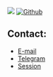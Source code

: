 ![](https://visitor-badge.laobi.icu/badge?page_id=Xwbxo.Xwbxo)
[![Github](https://img.shields.io/github/followers/Xwbxo?label=Follow&style=social)](https://github.com/Xwbxo)

## Contact:

<ul>
 <li>
  <a href="mailto:jinja@cock.li">
   E-mail
  </a>
 </li>
 <li>
  <a href="https://t.me/bl0a7">
   Telegram
  </a>
 </li>
 <li>
  <a href="https://502-bad-gateway.host/s/70qzdqzscq">
   Session
  </a>
 </li>
</ul>
